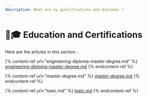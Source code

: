 ```yaml
---
description: What are my qualifications and diplomas ?
---
```


# 👨🎓 Education and Certifications

Here are the articles in this section :

{% content-ref url="engineering-diploma-master-degree.md" %}
[engineering-diploma-master-degree.md](engineering-diploma-master-degree.md)
{% endcontent-ref %}

{% content-ref url="master-degree.md" %}
[master-degree.md](master-degree.md)
{% endcontent-ref %}

{% content-ref url="toeic.md" %}
[toeic.md](toeic.md)
{% endcontent-ref %}


